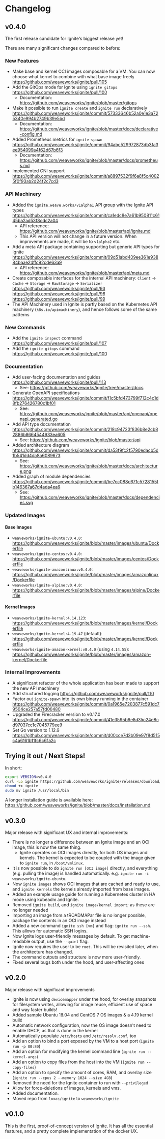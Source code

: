 <!-- Note: This file is autogenerated based on files in docs/releases. Run hack/release.sh to update -->

# Changelog

## v0.4.0

The first release candidate for Ignite's biggest release yet!

There are many significant changes compared to before:

### New Features

 - Make base and kernel OCI images composable for a VM. You can now choose what kernel to combine with what base image freely https://github.com/weaveworks/ignite/pull/105
 - Add the GitOps mode for Ignite using `ignite gitops` https://github.com/weaveworks/ignite/pull/100
   - Documentation: https://github.com/weaveworks/ignite/blob/master/gitops
 - Make it possible to run `ignite create` and `ignite run` declaratively https://github.com/weaveworks/ignite/commit/57333646b52a0e1e3a725340e994b2749b39e5bd
   - Documentation: https://github.com/weaveworks/ignite/blob/master/docs/declarative-config.md
 - Added Prometheus metrics for `ignite-spawn` https://github.com/weaveworks/ignite/commit/94abc529972873db3fa3ee954099a4f62d67b6f3
   - Documentation: https://github.com/weaveworks/ignite/blob/master/docs/prometheus.md
 - Implemented CNI support https://github.com/weaveworks/ignite/commit/a8897532f9f6a8f5c40025f0f93ab2d24f2c7cd3

### API Machinery

 - Added the `ignite.weave.works/v1alpha1` API group with the Ignite API types https://github.com/weaveworks/ignite/commit/ca1edc8e7a61b950811c6145ba2ad53f8cdc2a04
   - API reference: https://github.com/weaveworks/ignite/blob/master/api/ignite.md
   - This API version will not change in a future version. When improvements are made, it will be to `v1alpha2` etc.
 - Add a meta API package containing supporting but generic API types for Ignite https://github.com/weaveworks/ignite/commit/09d51abd409ee361e93884baae24ffc92cde63a9
   - API reference: https://github.com/weaveworks/ignite/blob/master/api/meta.md
 - Create composable interfaces for the internal API machinery: `Client` -> `Cache` -> `Storage` -> `RawStorage` -> `Serializer` https://github.com/weaveworks/ignite/pull/93 https://github.com/weaveworks/ignite/pull/96 https://github.com/weaveworks/ignite/pull/99
 - The API Machinery used in Ignite is partly based on the Kubernetes API machinery (`k8s.io/apimachinery`), and hence follows some of the same patterns

### New Commands

 - Add the `ignite inspect` command https://github.com/weaveworks/ignite/pull/107
 - Add the `ignite gitops` command https://github.com/weaveworks/ignite/pull/100

### Documentation

 - Add user-facing documentation and guides https://github.com/weaveworks/ignite/pull/113
   - See: https://github.com/weaveworks/ignite/tree/master/docs
 - Generate OpenAPI specifications https://github.com/weaveworks/ignite/commit/f1c5bfd473799f712c4c1d8fb276426780c1bf01
   - See: https://github.com/weaveworks/ignite/blob/master/api/openapi/openapi_generated.go
 - Add API type documentation https://github.com/weaveworks/ignite/commit/218c94723f836b8e2cb82886b8664544933ea605
   - See: https://github.com/weaveworks/ignite/blob/master/api
 - Added architecture diagram https://github.com/weaveworks/ignite/commit/da53f9fc2f5790edacb5d1b541dd4da8a6089673
   - See: https://github.com/weaveworks/ignite/blob/master/docs/architecture.png
 - Added graph of module dependencies https://github.com/weaveworks/ignite/commit/be7cc088c671c5728155fb146367a67d4ada4ea6
   - See: https://github.com/weaveworks/ignite/blob/master/docs/dependencies.svg

### Updated Images

#### Base Images

 - `weaveworks/ignite-ubuntu:v0.4.0`: https://github.com/weaveworks/ignite/blob/master/images/ubuntu/Dockerfile
 - `weaveworks/ignite-centos:v0.4.0`: https://github.com/weaveworks/ignite/blob/master/images/centos/Dockerfile
 - `weaveworks/ignite-amazonlinux:v0.4.0`: https://github.com/weaveworks/ignite/blob/master/images/amazonlinux/Dockerfile
 - `weaveworks/ignite-alpine:v0.4.0`: https://github.com/weaveworks/ignite/blob/master/images/alpine/Dockerfile

#### Kernel Images

 - `weaveworks/ignite-kernel:4.14.123`: https://github.com/weaveworks/ignite/blob/master/images/kernel/Dockerfile
 - `weaveworks/ignite-kernel:4.19.47` (default): https://github.com/weaveworks/ignite/blob/master/images/kernel/Dockerfile
 - `weaveworks/ignite-amazon-kernel:v0.4.0` (using `4.14.55`): https://github.com/weaveworks/ignite/blob/master/images/amazon-kernel/Dockerfile

### Internal Improvements

 - A significant refactor of the whole application has been made to support the new API machinery
 - Add structured logging https://github.com/weaveworks/ignite/pull/110
 - Factor out `ignite-spawn` into its own binary running in the container https://github.com/weaveworks/ignite/commit/0a1965e7203877c591dc79504ce257a57fd00480
 - Upgraded the Firecracker version to v0.17.0 https://github.com/weaveworks/ignite/commit/41e3595b9e8d35c24e8cd97037cc1c7045779ee9
 - Set Go version to 1.12.6 https://github.com/weaveworks/ignite/commit/d00cce7d2b09e97f8d515c4a6161b11fc6c61a2c


## Trying it out / Next Steps!

In short:

```bash
export VERSION=v0.4.0
curl -Lo ignite https://github.com/weaveworks/ignite/releases/download/${VERSION}/ignite
chmod +x ignite
sudo mv ignite /usr/local/bin
```

A longer installation guide is available here: https://github.com/weaveworks/ignite/blob/master/docs/installation.md

## v0.3.0

Major release with significant UX and internal improvements:

 - There is no longer a difference between an Ignite image and an OCI image, this is now the same thing.
     - Ignite operates on OCI images directly, for both OS images and kernels. The kernel is expected to be coupled with the image given to `ignite run`, in `/boot/vmlinux`.
 - It is now possible to do `ignite run [OCI image]` directly, and everything (e.g. pulling the image) is handled automatically. e.g. `ignite run -i weaveworks/ignite-ubuntu`.
 - Now `ignite images` shows OCI images that are cached and ready to use, and `ignite kernels` the kernels already imported from base images.
 - Added an example usage guide for running a Kubernetes cluster in HA mode using kubeadm and Ignite.
 - Removed `ignite build`, and `ignite image/kernel import`; as these are no longer needed
 - Importing an image from a tROADMAPar file is no longer possible, package the contents in an OCI image instead
 - Added a new command `ignite ssh [vm]` and flag: `ignite run --ssh`. This allows for automatic SSH logins.
 - Now Ignite logs user-friendly messages by default. To get machine-readable output, use the `--quiet` flag.
 - Ignite now requires the user to be `root`. This will be revisited later, when the architecture has changed.
 - The command outputs and structure is now more user-friendly.
 - Fixed several bugs both under the hood, and user-affecting ones

## v0.2.0

Major release with significant improvements

 - Ignite is now using `devicemapper` under the hood, for overlay snapshots for filesystem writes, allowing for image reuse, efficient use of space and way faster builds!
 - Added sample Ubuntu 18.04 and CentOS 7 OS images & a 4.19 kernel build
 - Automatic network configuration, now the OS image doesn't need to enable DHCP, as that is done in the kernel
 - Automatically populate `/etc/hosts` and `/etc/resolv.conf`, too
 - Add an option to bind a port exposed by the VM to a host port (`ignite run -p 80:80`)
 - Add an option for modifying the kernel command line (`ignite run --kernel-args`)
 - Add an option to copy files from the host into the VM (`ignite run --copy-files`)
 - Add an option to specify the amount of cores, RAM, and overlay size (`ignite run --cpus 2 --memory 1024 --size 4GB`)
 - Removed the need for the Ignite container to run with `--privileged`
 - Allow for force-deletions of images, kernels and vms.
 - Added documentation.
 - Moved repo from `luxas/ignite` to `weaveworks/ignite`

## v0.1.0

This is the first, proof-of-concept version of Ignite.
It has all the essential features, and a pretty complete implementation of the docker UX.

